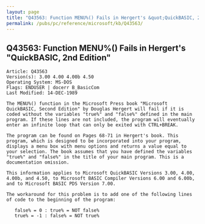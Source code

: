 ```yaml
---
layout: page
title: "Q43563: Function MENU%() Fails in Hergert's &quot;QuickBASIC, 2nd Edition&quot;"
permalink: /pubs/pc/reference/microsoft/kb/Q43563/
---
```


## Q43563: Function MENU%() Fails in Hergert's &quot;QuickBASIC, 2nd Edition&quot;

	Article: Q43563
	Version(s): 3.00 4.00 4.00b 4.50
	Operating System: MS-DOS
	Flags: ENDUSER | docerr B_BasicCom
	Last Modified: 14-DEC-1989
	
	The MENU%() function in the Microsoft Press book "Microsoft
	QuickBASIC, Second Edition" by Douglas Hergert will fail if it is
	coded without the variables "true%" and "false%" defined in the main
	program. If these lines are not included, the program will eventually
	enter an infinite loop that can only be exited with CTRL+BREAK.
	
	The program can be found on Pages 68-71 in Hergert's book. This
	program, which is designed to be incorporated into your program,
	displays a menu box with menu options and returns a value equal to
	your selection. The book assumes that you have defined the variables
	"true%" and "false%" in the title of your main program. This is a
	documentation omission.
	
	This information applies to Microsoft QuickBASIC Versions 3.00, 4.00,
	4.00b, and 4.50, to Microsoft BASIC Compiler Versions 6.00 and 6.00b,
	and to Microsoft BASIC PDS Version 7.00.
	
	The workaround for this problem is to add one of the following lines
	of code to the beginning of the program:
	
	   false% = 0 : true% = NOT false%
	   true% = -1 : false% = NOT true%
